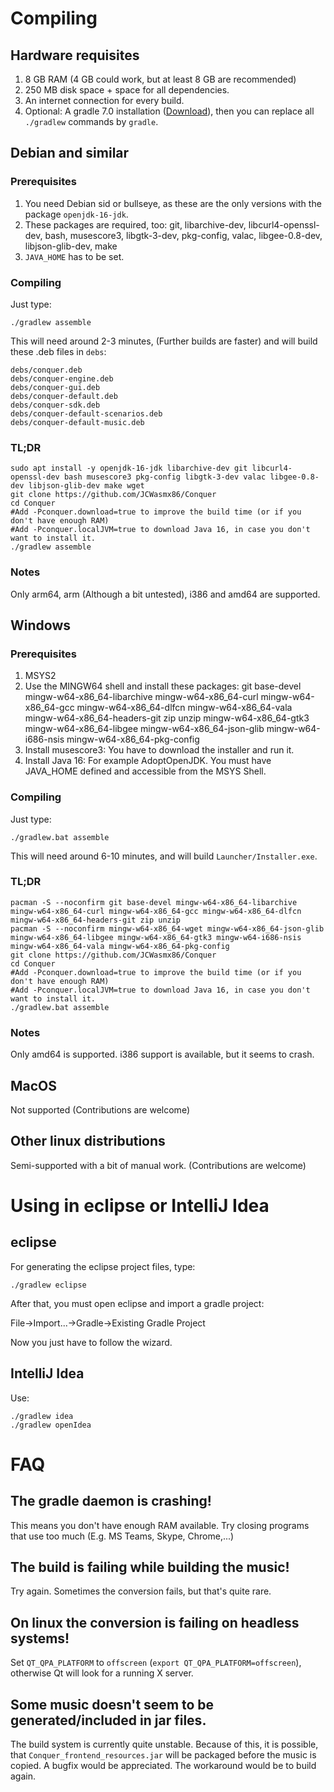 # Compiling

## Hardware requisites

1. 8 GB RAM (4 GB could work, but at least 8 GB are recommended)
2. 250 MB disk space + space for all dependencies.
3. An internet connection for every build.
4. Optional: A gradle 7.0 installation ([Download](https://services.gradle.org/distributions/gradle-7.0-bin.zip)), then
   you can replace all `./gradlew` commands by `gradle`.

## Debian and similar

### Prerequisites

1. You need Debian sid or bullseye, as these are the only versions with the package `openjdk-16-jdk`.
2. These packages are required, too: git, libarchive-dev, libcurl4-openssl-dev, bash, musescore3, libgtk-3-dev,
   pkg-config, valac, libgee-0.8-dev, libjson-glib-dev, make
3. `JAVA_HOME` has to be set.

### Compiling

Just type:

```
./gradlew assemble
```

This will need around 2-3 minutes, (Further builds are faster) and will build these .deb files in `debs`:

```
debs/conquer.deb
debs/conquer-engine.deb
debs/conquer-gui.deb
debs/conquer-default.deb
debs/conquer-sdk.deb
debs/conquer-default-scenarios.deb
debs/conquer-default-music.deb
```

### TL;DR

```
sudo apt install -y openjdk-16-jdk libarchive-dev git libcurl4-openssl-dev bash musescore3 pkg-config libgtk-3-dev valac libgee-0.8-dev libjson-glib-dev make wget
git clone https://github.com/JCWasmx86/Conquer
cd Conquer
#Add -Pconquer.download=true to improve the build time (or if you don't have enough RAM)
#Add -Pconquer.localJVM=true to download Java 16, in case you don't want to install it.
./gradlew assemble
```

### Notes

Only arm64, arm (Although a bit untested), i386 and amd64 are supported.

## Windows

### Prerequisites

1. MSYS2
2. Use the MINGW64 shell and install these packages:
   git base-devel mingw-w64-x86_64-libarchive mingw-w64-x86_64-curl mingw-w64-x86_64-gcc mingw-w64-x86_64-dlfcn
   mingw-w64-x86_64-vala mingw-w64-x86_64-headers-git zip unzip mingw-w64-x86_64-gtk3 mingw-w64-x86_64-libgee
   mingw-w64-x86_64-json-glib mingw-w64-i686-nsis mingw-w64-x86_64-pkg-config
3. Install musescore3: You have to download the installer and run it.
4. Install Java 16: For example AdoptOpenJDK. You must have JAVA_HOME defined and accessible from the MSYS Shell.

### Compiling

Just type:

```
./gradlew.bat assemble
```

This will need around 6-10 minutes, and will build `Launcher/Installer.exe`.

### TL;DR

```
pacman -S --noconfirm git base-devel mingw-w64-x86_64-libarchive mingw-w64-x86_64-curl mingw-w64-x86_64-gcc mingw-w64-x86_64-dlfcn mingw-w64-x86_64-headers-git zip unzip 
pacman -S --noconfirm mingw-w64-x86_64-wget mingw-w64-x86_64-json-glib mingw-w64-x86_64-libgee mingw-w64-x86_64-gtk3 mingw-w64-i686-nsis mingw-w64-x86_64-vala mingw-w64-x86_64-pkg-config
git clone https://github.com/JCWasmx86/Conquer
cd Conquer
#Add -Pconquer.download=true to improve the build time (or if you don't have enough RAM)
#Add -Pconquer.localJVM=true to download Java 16, in case you don't want to install it.
./gradlew.bat assemble
```

### Notes

Only amd64 is supported. i386 support is available, but it seems to crash.

## MacOS

Not supported (Contributions are welcome)

## Other linux distributions

Semi-supported with a bit of manual work. (Contributions are welcome)

# Using in eclipse or IntelliJ Idea

## eclipse

For generating the eclipse project files, type:

```
./gradlew eclipse
```

After that, you must open eclipse and import a gradle project:

File->Import...->Gradle->Existing Gradle Project

Now you just have to follow the wizard.

## IntelliJ Idea

Use:

```
./gradlew idea
./gradlew openIdea
```

# FAQ

## The gradle daemon is crashing!

This means you don't have enough RAM available. Try closing programs that use too much (E.g. MS Teams, Skype,
Chrome,...)

## The build is failing while building the music!

Try again. Sometimes the conversion fails, but that's quite rare.

## On linux the conversion is failing on headless systems!

Set `QT_QPA_PLATFORM` to `offscreen` (`export QT_QPA_PLATFORM=offscreen`), otherwise Qt will look for a running X
server.

## Some music doesn't seem to be generated/included in jar files.

The build system is currently quite unstable. Because of this, it is possible, that `Conquer_frontend_resources.jar`
will be packaged before the music is copied. A bugfix would be appreciated. The workaround would be to build again.
